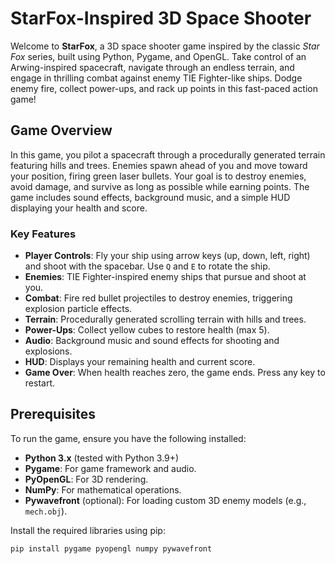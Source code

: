 # StarFox-Inspired 3D Space Shooter

Welcome to **StarFox**, a 3D space shooter game inspired by the classic *Star Fox* series, built using Python, Pygame, and OpenGL. Take control of an Arwing-inspired spacecraft, navigate through an endless terrain, and engage in thrilling combat against enemy TIE Fighter-like ships. Dodge enemy fire, collect power-ups, and rack up points in this fast-paced action game!

## Game Overview

In this game, you pilot a spacecraft through a procedurally generated terrain featuring hills and trees. Enemies spawn ahead of you and move toward your position, firing green laser bullets. Your goal is to destroy enemies, avoid damage, and survive as long as possible while earning points. The game includes sound effects, background music, and a simple HUD displaying your health and score.

### Key Features
- **Player Controls**: Fly your ship using arrow keys (up, down, left, right) and shoot with the spacebar. Use `Q` and `E` to rotate the ship.
- **Enemies**: TIE Fighter-inspired enemy ships that pursue and shoot at you.
- **Combat**: Fire red bullet projectiles to destroy enemies, triggering explosion particle effects.
- **Terrain**: Procedurally generated scrolling terrain with hills and trees.
- **Power-Ups**: Collect yellow cubes to restore health (max 5).
- **Audio**: Background music and sound effects for shooting and explosions.
- **HUD**: Displays your remaining health and current score.
- **Game Over**: When health reaches zero, the game ends. Press any key to restart.

## Prerequisites

To run the game, ensure you have the following installed:
- **Python 3.x** (tested with Python 3.9+)
- **Pygame**: For game framework and audio.
- **PyOpenGL**: For 3D rendering.
- **NumPy**: For mathematical operations.
- **Pywavefront** (optional): For loading custom 3D enemy models (e.g., `mech.obj`).

Install the required libraries using pip:
```bash
pip install pygame pyopengl numpy pywavefront
